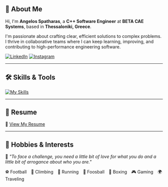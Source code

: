 ## 👋 About Me

Hi, I'm **Angelos Spatharas**, a **C++ Software Engineer** at **BETA CAE Systems**, based in **Thessaloniki, Greece**.

I'm passionate about crafting clear, efficient solutions to complex problems. I thrive in collaborative teams where I can keep learning, improving, and contributing to high-performance engineering software.

[![LinkedIn](https://skillicons.dev/icons?i=linkedin)](https://www.linkedin.com/in/angelos-spatharas-a27389200/)
[![Instagram](https://skillicons.dev/icons?i=instagram)](https://www.instagram.com/aggelos.sp/)

---

## 🛠️ Skills & Tools

[![My Skills](https://skillicons.dev/icons?i=c,cpp,py,postgres,sqlite,linux,git,docker,postman,qt)](https://skillicons.dev)

---

## 📄 Resume

📎 [View My Resume](https://drive.google.com/file/d/1HAuz__W4pFusoD8vIWR5EvbsTjUpENcL/view?usp=sharing)

---

## 🎯 Hobbies & Interests

💬 _"To face a challenge, you need a little bit of love for what you do and a little bit of arrogance about who you are."_  

⚽ Football 🧗 Climbing 🏃 Running 🥅 Foosball 🥊 Boxing 🎮 Gaming 🌍 Traveling
